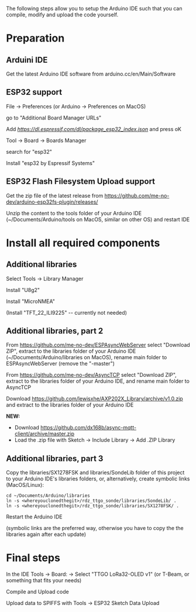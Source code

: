 The following steps allow you to setup the Arduino IDE such that you can compile, modify and upload the code yourself.

# Preparation

## Arduini IDE

Get the latest Arduino IDE software from arduino.cc/en/Main/Software

## ESP32 support

File -> Preferences  (or Arduino -> Preferences on MacOS)

go to "Additional Board Manager URLs"

Add *https://dl.espressif.com/dl/package_esp32_index.json* and press oK

Tool -> Board -> Boards Manager

search for "esp32"

Install "esp32 by Espressif Systems"

## ESP32 Flash Filesystem Upload support

Get the zip file of the latest release from 
https://github.com/me-no-dev/arduino-esp32fs-plugin/releases/

Unzip the content to the tools folder of your Arduino IDE (~/Documents/Arduino/tools on MacOS,
similar on other OS) and restart IDE

# Install all required components

## Additional libraries

Select Tools -> Library Manager

Install "U8g2"

Install "MicroNMEA"

(Install "TFT_22_ILI9225" -- currently not needed)

## Additional libraries, part 2

From https://github.com/me-no-dev/ESPAsyncWebServer select "Download ZIP", extract to the libraries
folder of your Arduino IDE (~/Documents/Arduino/libraries on MacOS), rename main folder to ESPAsyncWebServer
(remove the "-master")

From https://github.com/me-no-dev/AsyncTCP select "Download ZIP", extract to the libraries folder
of your Arduino IDE, and rename main folder to AsyncTCP

Download https://github.com/lewisxhe/AXP202X_Library/archive/v1.0.zip and extract to the libraries folder of your Arduino IDE

**NEW:**
* Download https://github.com/dx168b/async-mqtt-client/archive/master.zip
* Load the .zip file with Sketch → Include Library → Add .ZIP Library

## Additional libraries, part 3

Copy the libraries/SX1278FSK and libraries/SondeLib folder of this project to your Arduino IDE's libraries
folders, or, alternatively, create symbolic links (MacOS/Linux):

```
cd ~/Documents/Arduino/libraries
ln -s <whereyouclonedthegit>/rdz_ttgo_sonde/libraries/SondeLib/ .
ln -s <whereyouclonedthegit>/rdz_ttgo_sonde/libraries/SX1278FSK/ .
```

Restart the Arduino IDE

(symbolic links are the preferred way, otherwise you have to copy the the libraries again after
each update)

# Final steps

In the IDE Tools -> Board: ->
Select "TTGO LoRa32-OLED v1" (or T-Beam, or something that fits your needs)

Compile and Upload code

Upload data to SPIFFS with Tools -> ESP32 Sketch Data Upload


